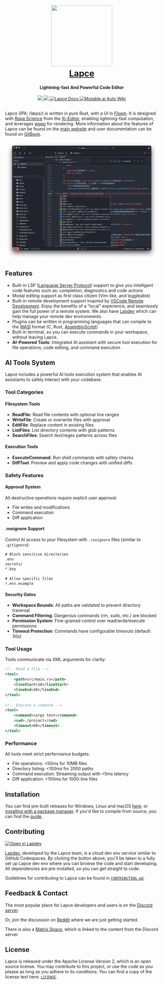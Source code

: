 <h1 align="center">
  <a href="https://lapce.dev" target="_blank">
  <img src="extra/images/logo.png" width=200 height=200/><br>
  Lapce
  </a>
</h1>

<h4 align="center">Lightning-fast And Powerful Code Editor</h4>

<div align="center">
  <a href="https://github.com/lapce/lapce/actions/workflows/ci.yml" target="_blank">
    <img src="https://github.com/lapce/lapce/actions/workflows/ci.yml/badge.svg" />
  </a>
  <a href="https://discord.gg/n8tGJ6Rn6D" target="_blank">
    <img src="https://img.shields.io/discord/946858761413328946?logo=discord" />
  </a>
  <a href="https://docs.lapce.dev" target="_blank">
      <img src="https://img.shields.io/static/v1?label=Docs&message=docs.lapce.dev&color=blue" alt="Lapce Docs">
  </a>
  <a href="https://wiki.mutable.ai/lapce/lapce" target="_blank">
      <img src="https://img.shields.io/static/v1?label=Code Wiki&message=Mutable.ai&color=blue" alt="Mutable.ai Auto Wiki">
  </a>
</div>
<br/>


Lapce (IPA: /læps/) is written in pure Rust, with a UI in [Floem](https://github.com/lapce/floem). It is designed with [Rope Science](https://xi-editor.io/docs/rope_science_00.html) from the [Xi-Editor](https://github.com/xi-editor/xi-editor), enabling lightning-fast computation, and leverages [wgpu](https://github.com/gfx-rs/wgpu) for rendering. More information about the features of Lapce can be found on the [main website](https://lapce.dev) and user documentation can be found on [GitBook](https://docs.lapce.dev/).

![](https://github.com/lapce/lapce/blob/master/extra/images/screenshot.png?raw=true)

## Features

* Built-in LSP ([Language Server Protocol](https://microsoft.github.io/language-server-protocol/)) support to give you intelligent code features such as: completion, diagnostics and code actions
* Modal editing support as first class citizen (Vim-like, and toggleable)
* Built-in remote development support inspired by [VSCode Remote Development](https://code.visualstudio.com/docs/remote/remote-overview). Enjoy the benefits of a "local" experience, and seamlessly gain the full power of a remote system. We also have [Lapdev](https://lap.dev/) which can help manage your remote dev environments. 
* Plugins can be written in programming languages that can compile to the [WASI](https://wasi.dev/) format (C, Rust, [AssemblyScript](https://www.assemblyscript.org/))
* Built-in terminal, so you can execute commands in your workspace, without leaving Lapce.
* **AI-Powered Tools**: Integrated AI assistant with secure tool execution for file operations, code editing, and command execution

## AI Tools System

Lapce includes a powerful AI tools execution system that enables AI assistants to safely interact with your codebase.

### Tool Categories

#### Filesystem Tools
- **ReadFile**: Read file contents with optional line ranges
- **WriteFile**: Create or overwrite files with approval
- **EditFile**: Replace content in existing files
- **ListFiles**: List directory contents with glob patterns
- **SearchFiles**: Search text/regex patterns across files

#### Execution Tools
- **ExecuteCommand**: Run shell commands with safety checks
- **DiffTool**: Preview and apply code changes with unified diffs

### Safety Features

#### Approval System
All destructive operations require explicit user approval:
- File writes and modifications
- Command execution
- Diff application

#### .rooignore Support
Control AI access to your filesystem with `.rooignore` files (similar to `.gitignore`):
```
# Block sensitive directories
.env
secrets/
*.key

# Allow specific files
!.env.example
```

#### Security Gates
- **Workspace Bounds**: All paths are validated to prevent directory traversal
- **Command Filtering**: Dangerous commands (rm, sudo, etc.) are blocked
- **Permission System**: Fine-grained control over read/write/execute permissions
- **Timeout Protection**: Commands have configurable timeouts (default: 30s)

### Tool Usage

Tools communicate via XML arguments for clarity:

```xml
<!-- Read a file -->
<tool>
    <path>src/main.rs</path>
    <lineStart>10</lineStart>
    <lineEnd>20</lineEnd>
</tool>

<!-- Execute a command -->
<tool>
    <command>cargo test</command>
    <cwd>./project</cwd>
    <timeout>60</timeout>
</tool>
```

### Performance

All tools meet strict performance budgets:
- File operations: <50ms for 10MB files
- Directory listing: <100ms for 2000 paths
- Command execution: Streaming output with <5ms latency
- Diff application: <100ms for 1000-line files

## Installation

You can find pre-built releases for Windows, Linux and macOS [here](https://github.com/lapce/lapce/releases), or [installing with a package manager](docs/installing-with-package-manager.md).
If you'd like to compile from source, you can find the [guide](docs/building-from-source.md).

## Contributing

<a href="https://ws.lap.dev/#https://github.com/lapce/lapce" target="_blank">
      <img src="https://lap.dev/images/open-in-lapdev.svg?version=8" alt="Open in Lapdev">
</a>

[Lapdev](https://lap.dev/), developed by the Lapce team, is a cloud dev env service similar to GitHub Codespaces. By clicking the button above, you'll be taken to a fully set up Lapce dev env where you can browse the code and start developing. All dependencies are pre-installed, so you can get straight to code.

Guidelines for contributing to Lapce can be found in [`CONTRIBUTING.md`](CONTRIBUTING.md).

## Feedback & Contact

The most popular place for Lapce developers and users is on the [Discord server](https://discord.gg/n8tGJ6Rn6D).

Or, join the discussion on [Reddit](https://www.reddit.com/r/lapce/) where we are just getting started.

There is also a [Matrix Space](https://matrix.to/#/#lapce-editor:matrix.org), which is linked to the content from the Discord server.

## License

Lapce is released under the Apache License Version 2, which is an open source license. You may contribute to this project, or use the code as you please as long as you adhere to its conditions. You can find a copy of the license text here: [`LICENSE`](LICENSE).
